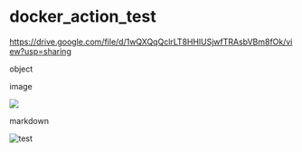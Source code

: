 # docker_action_test

https://drive.google.com/file/d/1wQXQqQclrLT8HHlUSjwfTRAsbVBm8fOk/view?usp=sharing

object 

<object data="https://drive.google.com/uc?export=download&id=1wQXQqQclrLT8HHlUSjwfTRAsbVBm8fOk" type="image/svg+xml" />

image 

<img src="https://drive.google.com/uc?export=download&id=1wQXQqQclrLT8HHlUSjwfTRAsbVBm8fOk">

markdown

![test](https://drive.google.com/uc?export=download&id=1wQXQqQclrLT8HHlUSjwfTRAsbVBm8fOk)
